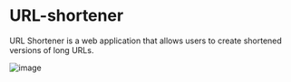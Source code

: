 # URL-shortener
URL Shortener is a web application that allows users to create shortened versions of long URLs. 


![image](https://github.com/likhitha-2005/URL-shortener/assets/136101173/152c723b-2c9d-47f1-b049-866f47842f12)

